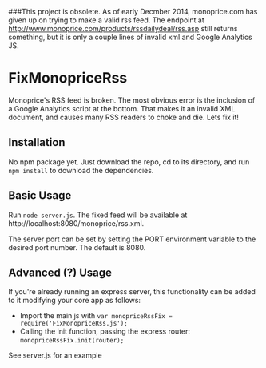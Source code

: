 ###This project is obsolete. As of early Decmber 2014, monoprice.com has given up on trying to make a valid rss feed. The endpoint at http://www.monoprice.com/products/rssdailydeal/rss.asp still returns something, but it is only a couple lines of invalid xml and Google Analytics JS.

FixMonopriceRss
===============

Monoprice's RSS feed is broken. The most obvious error is the inclusion of a Google Analytics script at the bottom. That makes it an invalid XML document, and causes many RSS readers to choke and die. Lets fix it!

## Installation

No npm package yet. Just download the repo, cd to its directory, and run `npm install` to download the dependencies.

## Basic Usage

Run `node server.js`. The fixed feed will be available at http://localhost:8080/monoprice/rss.xml.

The server port can be set by setting the PORT environment variable to the desired port number. The default is 8080.

## Advanced (?) Usage

If you're already running an express server, this functionality can be added to it modifying your core app as follows:
* Import the main js with `var monopriceRssFix = require('FixMonopriceRss.js');` 
* Calling the init function, passing the express router: `monopriceRssFix.init(router);`

See server.js for an example



